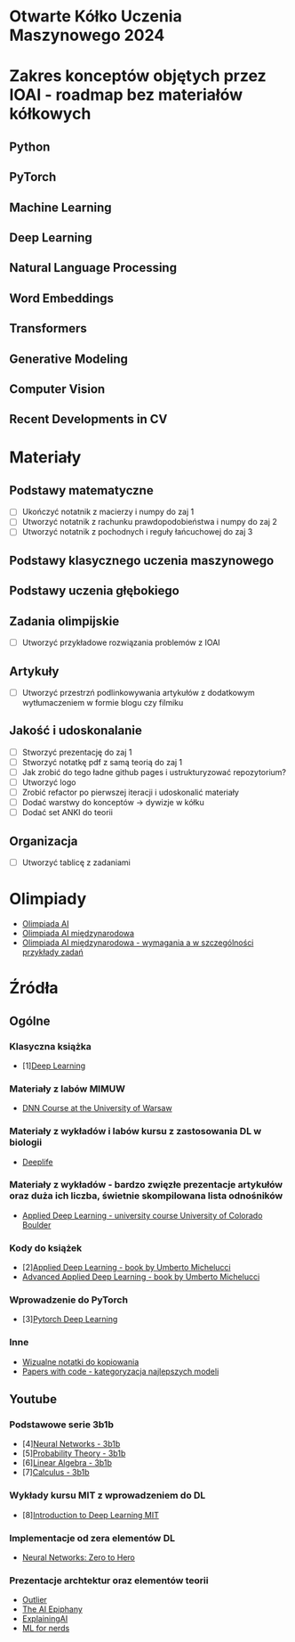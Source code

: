 # Otwarte Kółko Uczenia Maszynowego 2024

# Zakres konceptów objętych przez IOAI - roadmap bez materiałów kółkowych
## Python
## PyTorch
## Machine Learning
## Deep Learning
## Natural Language Processing
## Word Embeddings
## Transformers
## Generative Modeling
## Computer Vision
## Recent Developments in CV

# Materiały
## Podstawy matematyczne
- [ ] Ukończyć notatnik z macierzy i numpy do zaj 1
- [ ] Utworzyć notatnik z rachunku prawdopodobieństwa i numpy do zaj 2
- [ ] Utworzyć notatnik z pochodnych i reguły łańcuchowej do zaj 3

## Podstawy klasycznego uczenia maszynowego

## Podstawy uczenia głębokiego

## Zadania olimpijskie
- [ ] Utworzyć przykładowe rozwiązania problemów z IOAI

## Artykuły
- [ ] Utworzyć przestrzń podlinkowywania artykułów z dodatkowym wytłumaczeniem w formie blogu czy filmiku

## Jakość i udoskonalanie
- [ ] Stworzyć prezentację do zaj 1
- [ ] Stworzyć notatkę pdf z samą teorią do zaj 1
- [ ] Jak zrobić do tego ładne github pages i ustrukturyzować repozytorium?
- [ ] Utworzyć logo
- [ ] Zrobić refactor po pierwszej iteracji i udoskonalić materiały
- [ ] Dodać warstwy do konceptów -> dywizje w kółku
- [ ] Dodać set ANKI do teorii

## Organizacja
- [ ] Utworzyć tablicę z zadaniami

# Olimpiady
- [Olimpiada AI](https://oai.cs.uni.wroc.pl/)
- [Olimpiada AI międzynarodowa](https://ioai-official.org/)
- [Olimpiada AI międzynarodowa - wymagania a w szczególności przykłady zadań](https://ioai-official.org/how-to-prepare/)

# Źródła
## Ogólne
### Klasyczna książka
- [1][Deep Learning](https://www.deeplearningbook.org/)
### Materiały z labów MIMUW
- [DNN Course at the University of Warsaw](https://github.com/mim-uw/dnn-2023-24)
### Materiały z wykładów i labów kursu z zastosowania DL w biologii
- [Deeplife](https://deeplife4eu.github.io/)
### Materiały z wykładów - bardzo zwięzłe prezentacje artykułów oraz duża ich liczba, świetnie skompilowana lista odnośników
- [Applied Deep Learning - university course University of Colorado Boulder](https://github.com/maziarraissi/Applied-Deep-Learning)
### Kody do książek
- [2][Applied Deep Learning - book by Umberto Michelucci](https://github.com/Apress/applied-deep-learning)
- [Advanced Applied Deep Learning - book by Umberto Michelucci](https://github.com/Apress/advanced-applied-deep-learning)
### Wprowadzenie do PyTorch
- [3][Pytorch Deep Learning](https://github.com/mrdbourke/pytorch-deep-learning)
### Inne
- [Wizualne notatki do kopiowania](https://stanford.edu/~shervine/)
- [Papers with code - kategoryzacja najlepszych modeli](https://paperswithcode.com/sota)

## Youtube
### Podstawowe serie 3b1b
- [4][Neural Networks - 3b1b](https://www.youtube.com/watch?v=aircAruvnKk&list=PLZHQObOWTQDNU6R1_67000Dx_ZCJB-3pi)
- [5][Probability Theory - 3b1b](https://www.youtube.com/watch?v=HZGCoVF3YvM&list=PLiAulSm0XXgvCGe63mrAkda9UQ9478YQv)
- [6][Linear Algebra - 3b1b](https://www.youtube.com/watch?v=fNk_zzaMoSs&list=PLZHQObOWTQDPD3MizzM2xVFitgF8hE_ab)
- [7][Calculus - 3b1b](https://www.youtube.com/watch?v=WUvTyaaNkzM&list=PLZHQObOWTQDMsr9K-rj53DwVRMYO3t5Yr)
### Wykłady kursu MIT z wprowadzeniem do DL
- [8][Introduction to Deep Learning MIT](https://www.youtube.com/watch?v=QDX-1M5Nj7s&list=PLtBw6njQRU-rwp5__7C0oIVt26ZgjG9NI)
### Implementacje od zera elementów DL
- [Neural Networks: Zero to Hero](https://www.youtube.com/watch?v=VMj-3S1tku0&list=PLAqhIrjkxbuWI23v9cThsA9GvCAUhRvKZ)
### Prezentacje archtektur oraz elementów teorii
- [Outlier](https://www.youtube.com/@outliier)
- [The AI Epiphany](https://www.youtube.com/@TheAIEpiphany/playlists)
- [ExplainingAI](https://www.youtube.com/@Explaining-AI)
- [ML for nerds](https://www.youtube.com/@MLForNerds/playlists)
